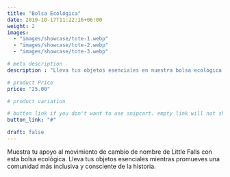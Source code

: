 ```yaml
---
title: "Bolsa Ecológica"
date: 2019-10-17T11:22:16+06:00
weight: 2
images: 
  - "images/showcase/tote-1.webp"
  - "images/showcase/tote-2.webp"
  - "images/showcase/tote-3.webp"

# meta description
description : "Lleva tus objetos esenciales en nuestra bolsa ecológica apoyando el movimiento de cambio de nombre de Little Falls"

# product Price
price: "25.00"

# product variation

# button link if you don't want to use snipcart. empty link will not show button
button_link: "#"

draft: false
---
```


Muestra tu apoyo al movimiento de cambio de nombre de Little Falls con esta bolsa ecológica. Lleva tus objetos esenciales mientras promueves una comunidad más inclusiva y consciente de la historia.
